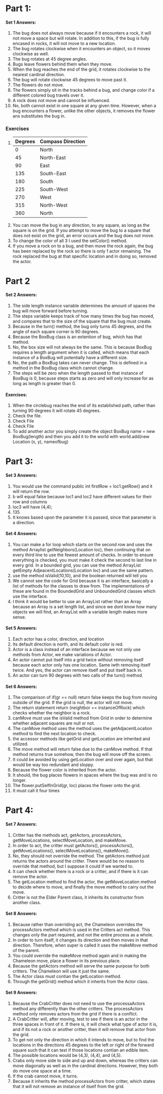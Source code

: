 # **Part 1:**
#### Set 1 Answers:
1. The bug does not always move because if it encounters a rock, it will not move a space but will rotate. In addition to this, if the bug is fully encased in rocks, it will not move to a new location.
2. The bug rotates clockwise when it encounters an object, so it moves clockwise as well.
3. The bug rotates at 45 degree angles.
4. Bugs leave flowers behind them when they move.
5. When the bug reaches the end of the grid, it rotates clockwise to the nearest cardinal direction.
6. The bug will rotate clockwise 45 degrees to move past it.
7. The flowers do not move.
8. The flowers simply sit in the tracks behind a bug, and change color if a different colored bug travels over it.
9. A rock does not move and cannot be influenced.
10. No, both cannot exist in one square at any given time. However, when a bug encounters a flower, unlike the other objects, it removes the flower ans substitutes the bug in.

### Exercises
1. | Degrees | Compass Direction |
   |---------|-------------------|
   | 0       | North             |
   | 45      | North-East        |
   | 90      | East              |
   | 135     | South-East        |
   | 180     | South             |
   | 225     | South-West        |
   | 270     | West              |
   | 315     | North-West        |
   | 360     | North             |
2. You can move the bug in any direction, to any square, as long as the square is on the grid. If you attempt to move the bug to a square that does not exist on the grid, an error occurs and the bug does not move. 
3. To change the color of all 3 I used the setColor() method.
4. If you move a rock on to a bug, and then move the rock again, the bug has been replaced by the rock so there is only 1 actor remaining. The rock replaced the bug at that specific location and in doing so, removed the actor.

# Part 2

#### Set 2 Answers:
1. The side length instance variable determines the amount of spaces the bug will move forward before turning. 
2. The steps variable keeps track of how many times the bug has moved, and compares that to the size of the square that the bug must create.
3. Because in the turn() method, the bug only turns 45 degrees, and the angle of each square corner is 90 degrees.
4. Because the BoxBug class is an extention of bug, which has that method.
5. No, the box size will not always be the same. This is because BoxBug requires a length argument when it is called, which means that each instance of a BoxBug will potentially have a different size.
6. No, the path a BoxBug takes can never change. This is defined in a method in the BoxBug class which cannot change.
7. The steps will be zero when the length passed to that instance of BoxBug is 0, because steps starts as zero and will only increase for as long as length is greater than 0.


#### Exercises:
1. When the circlebug reaches the end of its established path, rather than turning 90 degrees it will rotate 45 degrees.
2. Check the file.
3. Check File
4. Check File
5. To add another actor you simply create the object BoxBug name = new BoxBug(length) and then you add it to the world with world.add(new Location (x, y), nameofbug)

# **Part 3:**
#### Set 3 Answers:
1. You would use the command public int firstRow = loc1.getRow() and it will return the row.
2. b will equal false because loc1 and loc2 have different values for their row and columns
3. loc3 will have (4,4);
4. 135
5. It knows based upon the parameter it is passed, since that parameter is a direction.

#### Set 4 Answers:
1. You can make a for loop which starts on the second row and uses the method Arraylist<E> getNeighbors(Location loc), then continuing that on every third line to use the fewest amount of checks. In order to ensure everything is checked, you must make it check the second to last line in every grid. In a bounded grid, you can use the method ArrayList<Location> getEmpty AdjeacentLocations(Location loc) and use the same pattern. 
2. use the method isValid(10,10), and the boolean returned will tell you
3. We cannot see the code for Grid because it is an interface, basically a list of methods for the classes to draw from. The implementations of these are found in the BoundedGrid and UnboundedGrid classes which use the interface.
4. I think it would be better to use an ArrayList rather than an Array because an Array is a set length list, and since we dont know how many objects we will find, an ArrayList with a variable length makes more sense. 

#### Set 5 Answers:
1. Each actor has a color, direction, and location
2. Its default direction is north, and its default color is red.
3. Actor is a class instead of an interface because we not only use methods from Actor, we make variations of Actor.
4. An actor cannot put itself into a grid twice without removing itself because each actor only has one location. Same iwth removing itself twice. And yes, the actor can remove itself and put itself back in. 
5. An actor can turn 90 degrees with two calls of the turn() method.

#### Set 6 Answers:
1. The comparison of if(gr == null) return false keeps the bug from moving outside of the grid. If the grid is null, the actor will not move.
2. The return statement return (neightbor == instanceOfRock) which checks whether the neighbor is a rock.
3. canMove must use the isValid method from Grid in order to determine whether adjacent squares are null or not.
4. The canMove method uses the method uses the getAdjacentLocation method to find the next location to check.
5. the accessor methods like getGrid and getLocation are inherited and utilized.
6. The move method will return false due to the canMove method. If that method returns true somehow, then the bug will move off the screen.
7. It could be avoided by using getLocation over and over again, but that would be way too redundant and sloppy.
8. Because the flower color is inherited from the actor.
9. It should, the bug places flowers in spaces where the bug was and is no longer.
10. The flower.putSelfInGrid(gr, loc) places the flower onto the grid.
11. It must call it four times

# **Part 4:**
#### Set 7 Answers:
1. Critter has the methods act, getActors, processActors, getMoveLocations, selectMoveLocation, and makeMove.
2.  In order to act, the critter must getActors(), processActors(), getMoveLocations(), selectMoveLocations(), makeMove().
3.  No, they should not override the method. The getActors method just returns the actors around the critter. There would be no reason to override that method, but I suppose it could if we wanted to.
4.  It can check whether there is a rock or a critter, and if there is it can remove the actor. 
5.  The getLocation method to find the actor, the getMoveLocation method to decide where to move, and finally the move method to carry out the move.
6.  Critter is not the Elder Parent class, it inherits its constructor from another class.

#### Set 8 Answers:
1. Because rather than overriding act, the Chameleon overrides the processActors method which is used in the Critters act method. This changes only the part required, and not the entire process as a whole.
2. In order to turn itself, it changes its direction and then moves in that direction. Therefore, when super is called it uses the makeMove method of the parent.
3. You could override the makeMove method again and in making the Chameleon move, place a flower in its previous place. 
4. Because the getActors method will serve the same purpose for both critters. The Chameleon will use it just the same. 
5. The Actor class must contian the getLocation method.
6. Through the getGrid() method which it inherits from the Actor class.

#### Set 9 Answers:
1. Because the CrabCritter does not need to use the processaActors method any differently than the other critters. The processActors method only removes actors from the grid if there is a conflict.
2. A CrabCritter will, after moving, test to see if there is an actor in the three spaces in front of it. If there is, it will check what type of actor it is, and if its not a rock or another critter, then it will remove that actor from the grid.
3. To get not only the direction in which it intends to move, but to find the locations in the directions 45 degrees to the left or right of the forward square such that it can test if those locations contian an edible item.
4. The possible locations would be (4,3), (4,4), and (4,5). 
5. Crabs only move side to side and up and down, whereas the critters can move diagonally as well as in the cardinal directions. However, they both do move one space at a time.
6. If the crab cannot move, it turns.
7. Because it inherits the method processActors from critter, which states that it will not remove an instance of itself from the grid.